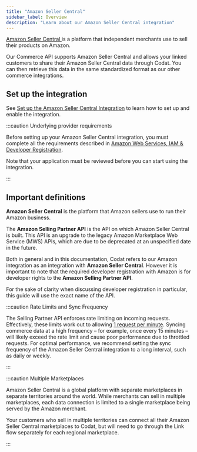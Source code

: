```yaml
---
title: "Amazon Seller Central"
sidebar_label: Overview
description: "Learn about our Amazon Seller Central integration"
---
```


<a class="external" href="https://sellercentral.amazon.com/" target="_blank">
  Amazon Seller Central
</a>
is a platform that independent merchants use to sell their products on Amazon.

Our Commerce API supports Amazon Seller Central and allows your linked customers to share their Amazon Seller Central data through Codat. You can then retrieve this data in the same standardized format as our other commerce integrations.

## Set up the integration

See [Set up the Amazon Seller Central Integration](/integrations/commerce/amazon-seller-central/set-up-amazon-seller-central) to learn how to set up and enable the integration.

:::caution Underlying provider requirements

Before setting up your Amazon Seller Central integration, you must complete all the requirements described in [Amazon Web Services, IAM & Developer Registration](/integrations/commerce/amazon-seller-central/amazon-registration-steps).

Note that your application must be reviewed before you can start using the integration.

:::

## Important definitions

**Amazon Seller Central** is the platform that Amazon sellers use to run their Amazon business.

The **Amazon Selling Partner API** is the API on which Amazon Seller Central is built. This API is an upgrade to the legacy Amazon Marketplace Web Service (MWS) APIs, which are due to be deprecated at an unspecified date in the future.

Both in general and in this documentation, Codat refers to our Amazon integration as an integration with **Amazon Seller Central**. However it is important to note that the required developer registration with Amazon is for developer rights to the **Amazon Selling Partner API**.

For the sake of clarity when discussing developer registration in particular, this guide will use the exact name of the API.

:::caution Rate Limits and Sync Frequency

The Selling Partner API enforces rate limiting on incoming requests. Effectively, these limits work out to allowing [1 request per minute](https://developer-docs.amazon.com/sp-api/docs/orders-api-v0-reference#get-ordersv0orders). Syncing commerce data at a high frequency &ndash; for example, once every 15 minutes &ndash; will likely exceed the rate limit and cause poor performance due to throttled requests. For optimal performance, we recommend setting the sync frequency of the Amazon Seller Central integration to a long interval, such as daily or weekly.

:::

:::caution Multiple Marketplaces

Amazon Seller Central is a global platform with separate marketplaces in separate territories around the world. While merchants can sell in multiple marketplaces, each data connection is limited to a single marketplace being served by the Amazon merchant.

Your customers who sell in multiple territories can connect all their Amazon Seller Central marketplaces to Codat, but will need to go through the Link flow separately for each regional marketplace.

:::
